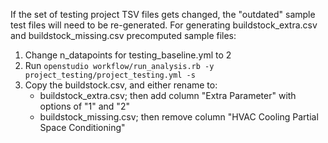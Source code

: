 If the set of testing project TSV files gets changed, the "outdated" sample test files will need to be re-generated. For generating buildstock_extra.csv and buildstock_missing.csv precomputed sample files:
1. Change n_datapoints for testing_baseline.yml to 2
2. Run ``openstudio workflow/run_analysis.rb -y project_testing/project_testing.yml -s``
3. Copy the buildstock.csv, and either rename to:
   - buildstock_extra.csv; then add column "Extra Parameter" with options of "1" and "2"
   - buildstock_missing.csv; then remove column "HVAC Cooling Partial Space Conditioning"
